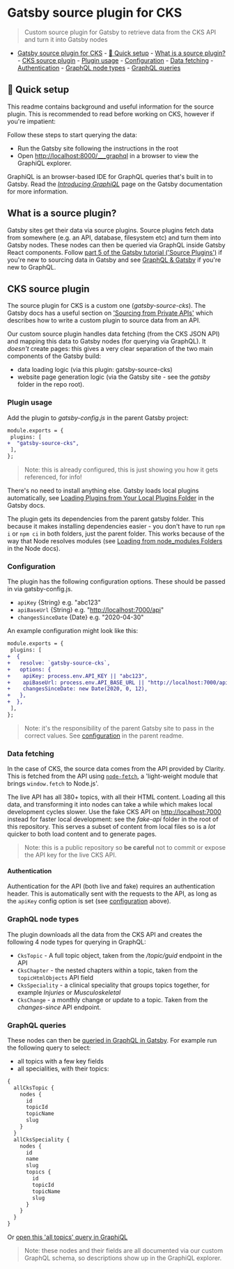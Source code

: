 # Gatsby source plugin for CKS

> Custom source plugin for Gatsby to retrieve data from the CKS API and turn it into Gatsby nodes

- [Gatsby source plugin for CKS](#gatsby-source-plugin-for-cks) - [:rocket: Quick setup](#rocket-quick-setup) - [What is a source plugin?](#what-is-a-source-plugin) - [CKS source plugin](#cks-source-plugin) - [Plugin usage](#plugin-usage) - [Configuration](#configuration) - [Data fetching](#data-fetching) - [Authentication](#authentication) - [GraphQL node types](#graphql-node-types) - [GraphQL queries](#graphql-queries)

## :rocket: Quick setup

This readme contains background and useful information for the source plugin. This is recommended to read before working on CKS, however if you're impatient:

Follow these steps to start querying the data:

- Run the Gatsby site following the instructions in the root
- Open <http://localhost:8000/___graphql> in a browser to view the GraphiQL explorer.

GraphiQL is an browser-based IDE for GraphQL queries that's built in to Gatsby. Read the [_Introducing GraphiQL_](https://www.gatsbyjs.org/docs/running-queries-with-graphiql/) page on the Gatsby documentation for more information.

## What is a source plugin?

Gatsby sites get their data via source plugins. Source plugins fetch data from somewhere (e.g. an API, database, filesystem etc) and turn them into Gatsby nodes. These nodes can then be queried via GraphQL inside Gatsby React components. Follow [part 5 of the Gatsby tutorial ('Source Plugins')](https://www.gatsbyjs.org/tutorial/part-five/) if you're new to sourcing data in Gatsby and see [GraphQL & Gatsby](https://www.gatsbyjs.org/docs/graphql/) if you're new to GraphQL.

## CKS source plugin

The source plugin for CKS is a custom one (_gatsby-source-cks_). The Gatsby docs has a useful section on ['Sourcing from Private APIs'](https://www.gatsbyjs.org/docs/sourcing-from-private-apis/) which describes how to write a custom plugin to source data from an API.

Our custom source plugin handles data fetching (from the CKS JSON API) and mapping this data to Gatsby nodes (for querying via GraphQL). It _doesn't_ create pages: this gives a very clear separation of the two main components of the Gatsby build:

- data loading logic (via this plugin: gatsby-source-cks)
- website page generation logic (via the Gatsby site - see the _gatsby_ folder in the repo root).

### Plugin usage

Add the plugin to _gatsby-config.js_ in the parent Gatsby project:

```diff
module.exports = {
 plugins: [
+  "gatsby-source-cks",
 ],
};
```

> Note: this is already configured, this is just showing you how it gets referenced, for info!

There's no need to install anything else. Gatsby loads local plugins automatically, see [Loading Plugins from Your Local Plugins Folder](https://www.gatsbyjs.org/docs/loading-plugins-from-your-local-plugins-folder/) in the Gatsby docs.

The plugin gets its dependencies from the parent gatsby folder. This because it makes installing dependencies easier - you don't have to run `npm i` or `npm ci` in both folders, just the parent folder. This works because of the way that Node resolves modules (see [Loading from node_modules Folders](https://nodejs.org/api/modules.html#modules_loading_from_node_modules_folders) in the Node docs).

### Configuration

The plugin has the following configuration options. These should be passed in via gatsby-config.js.

- `apiKey` {String} e.g. "abc123"
- `apiBaseUrl` {String} e.g. "<http://localhost:7000/api>"
- `changesSinceDate` {Date} e.g. "2020-04-30"

An example configuration might look like this:

```diff
module.exports = {
 plugins: [
+  {
+   resolve: `gatsby-source-cks`,
+   options: {
+    apiKey: process.env.API_KEY || "abc123",
+    apiBaseUrl: process.env.API_BASE_URL || "http://localhost:7000/api",
+    changesSinceDate: new Date(2020, 0, 12),
+   },
+  },
 ],
};
```

> Note: it's the responsibility of the parent Gatsby site to pass in the correct values. See [configuration](../../README.md#configuration) in the parent readme.

### Data fetching

In the case of CKS, the source data comes from the API provided by Clarity. This is fetched from the API using [`node-fetch`](https://github.com/node-fetch/node-fetch), a 'light-weight module that brings `window.fetch` to Node.js'.

The live API has all 380+ topics, with all their HTML content. Loading all this data, and transforming it into nodes can take a while which makes local development cycles slower. Use the fake CKS API on <http://localhost:7000> instead for faster local development: see the _fake-api_ folder in the root of this repository. This serves a subset of content from local files so is a _lot_ quicker to both load content and to generate pages.

> Note: this is a public repository so **be careful** not to commit or expose the API key for the live CKS API.

#### Authentication

Authentication for the API (both live and fake) requires an authentication header. This is automatically sent with the requests to the API, as long as the `apiKey` config option is set (see [configuration](#configuration) above).

### GraphQL node types

The plugin downloads all the data from the CKS API and creates the following 4 node types for querying in GraphQL:

- `CksTopic` - A full topic object, taken from the _/topic/guid_ endpoint in the API
- `CksChapter` - the nested chapters within a topic, taken from the `topicHtmlObjects` API field
- `CksSpeciality` - a clinical speciality that groups topics together, for example _Injuries_ or _Musculoskeletal_
- `CksChange` - a monthly change or update to a topic. Taken from the _changes-since_ API endpoint.

### GraphQL queries

These nodes can then be [queried in GraphQL in Gatsby](https://www.gatsbyjs.org/docs/running-queries-with-graphiql/). For example run the following query to select:

- all topics with a few key fields
- all specialities, with their topics:

```graphql
{
  allCksTopic {
    nodes {
      id
      topicId
      topicName
      slug
    }
  }
  allCksSpeciality {
    nodes {
      id
      name
      slug
      topics {
        id
        topicId
        topicName
        slug
      }
    }
  }
}
```

Or [open this 'all topics' query in GraphiQL](http://localhost:8000/___graphql?query=%7B%0A%20%20allCksTopic%20%7B%0A%20%20%20%20nodes%20%7B%0A%20%20%20%20%20%20topicName%0A%20%20%20%20%7D%0A%20%20%7D%0A%7D%0A)

> Note: these nodes and their fields are all documented via our custom GraphQL schema, so descriptions show up in the GraphiQL explorer.
